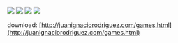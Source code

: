 ![](https://ggj.s3.amazonaws.com/styles/game_content__wide/games/screenshots/2022/01/332140/screenshot_2022-01-30_at_23-41-41_captura_de_pantalla_309_png_imagen_png_1366_x_768_pixels_-_escala_83.png)
![](https://ggj.s3.amazonaws.com/styles/game_content__wide/games/screenshots/2022/01/332140/screenshot_2022-01-30_at_23-42-08_captura_de_pantalla_312_png_imagen_png_1366_x_768_pixels_-_escala_83.png)
![](https://ggj.s3.amazonaws.com/styles/game_content__wide/games/screenshots/2022/01/332140/screenshot_2022-01-30_at_23-42-42_captura_de_pantalla_315_png_imagen_png_1366_x_768_pixels_-_escala_83.png)
![](https://ggj.s3.amazonaws.com/styles/game_content__wide/games/screenshots/2022/01/332140/screenshot_2022-01-30_at_23-43-34_captura_de_pantalla_321_png_imagen_png_1366_x_768_pixels_-_escala_83.png)

download: [http://juanignaciorodriguez.com/games.html](http://juanignaciorodriguez.com/games.html)

